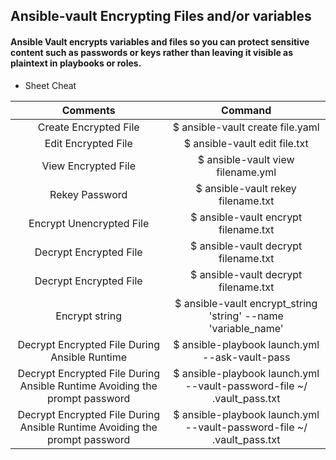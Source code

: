 Ansible-vault Encrypting Files and/or variables
----------------

#### Ansible Vault encrypts variables and files so you can protect sensitive content such as passwords or keys rather than leaving it visible as plaintext in playbooks or roles.

- Sheet Cheat

|     Comments  | Command | 
|    :---:     |     :---:   |
| Create Encrypted File  | $ ansible-vault create file.yaml |
| Edit Encrypted File   | $ ansible-vault edit file.txt | 
| View Encrypted File  | $ ansible-vault view filename.yml | 
| Rekey Password  | $ ansible-vault rekey filename.txt |
| Encrypt Unencrypted File | $ ansible-vault encrypt filename.txt |
| Decrypt Encrypted File | $ ansible-vault decrypt filename.txt |
| Decrypt Encrypted File | $ ansible-vault decrypt filename.txt |
| Encrypt string   | $ ansible-vault encrypt_string 'string' --name 'variable_name' |
| Decrypt Encrypted File During Ansible Runtime  | $ ansible-playbook launch.yml --ask-vault-pass | 
| Decrypt Encrypted File During Ansible Runtime Avoiding the prompt password  | $ ansible-playbook launch.yml --vault-password-file ~/ .vault_pass.txt | 
| Decrypt Encrypted File During Ansible Runtime Avoiding the prompt password  | $ ansible-playbook launch.yml --vault-password-file ~/ .vault_pass.txt |

